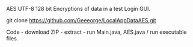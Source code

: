AES UTF-8 128 bit Encryptions of data in a test Login GUI.

git clone https://github.com/Geeeorge/LocalAppDataAES.git

Code - download ZIP - extract - run Main.java, AES.java / run executable files.

